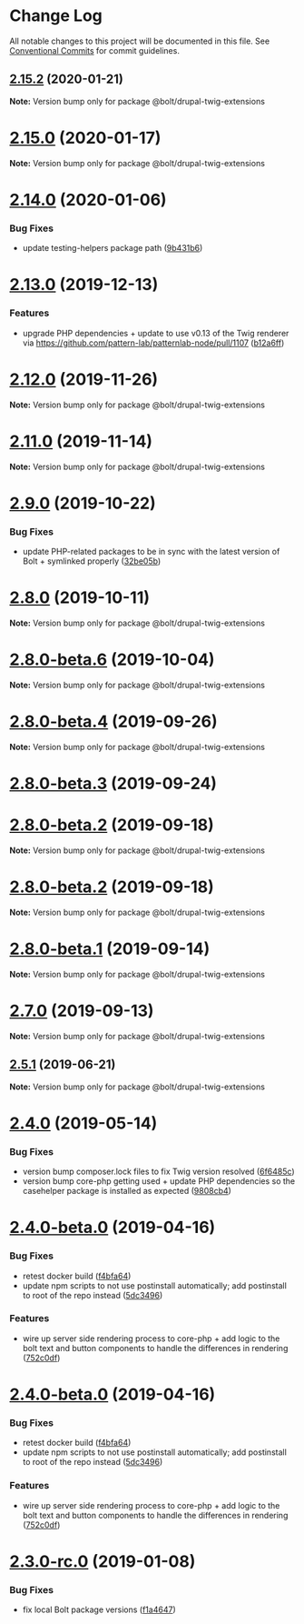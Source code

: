 # Change Log

All notable changes to this project will be documented in this file.
See [Conventional Commits](https://conventionalcommits.org) for commit guidelines.

## [2.15.2](https://github.com/bolt-design-system/bolt/tree/master/packages/drupal-stubs/compare/v2.15.1...v2.15.2) (2020-01-21)

**Note:** Version bump only for package @bolt/drupal-twig-extensions





# [2.15.0](https://github.com/bolt-design-system/bolt/tree/master/packages/drupal-stubs/compare/v2.14.3...v2.15.0) (2020-01-17)

**Note:** Version bump only for package @bolt/drupal-twig-extensions





# [2.14.0](https://github.com/bolt-design-system/bolt/tree/master/packages/drupal-stubs/compare/v2.13.3...v2.14.0) (2020-01-06)


### Bug Fixes

* update testing-helpers package path ([9b431b6](https://github.com/bolt-design-system/bolt/tree/master/packages/drupal-stubs/commit/9b431b6))





# [2.13.0](https://github.com/bolt-design-system/bolt/tree/master/packages/drupal-stubs/compare/v2.12.1...v2.13.0) (2019-12-13)


### Features

* upgrade PHP dependencies + update to use v0.13 of the Twig renderer via https://github.com/pattern-lab/patternlab-node/pull/1107 ([b12a6ff](https://github.com/bolt-design-system/bolt/tree/master/packages/drupal-stubs/commit/b12a6ff))





# [2.12.0](https://github.com/bolt-design-system/bolt/tree/master/packages/drupal-stubs/compare/v2.11.4...v2.12.0) (2019-11-26)

**Note:** Version bump only for package @bolt/drupal-twig-extensions





# [2.11.0](https://github.com/bolt-design-system/bolt/tree/master/packages/drupal-stubs/compare/v2.10.0...v2.11.0) (2019-11-14)

**Note:** Version bump only for package @bolt/drupal-twig-extensions





# [2.9.0](https://github.com/bolt-design-system/bolt/tree/master/packages/drupal-stubs/compare/v2.8.3...v2.9.0) (2019-10-22)


### Bug Fixes

* update PHP-related packages to be in sync with the latest version of Bolt + symlinked properly ([32be05b](https://github.com/bolt-design-system/bolt/tree/master/packages/drupal-stubs/commit/32be05b))





# [2.8.0](https://github.com/bolt-design-system/bolt/tree/master/packages/drupal-stubs/compare/v2.8.0-beta.6...v2.8.0) (2019-10-11)

**Note:** Version bump only for package @bolt/drupal-twig-extensions





# [2.8.0-beta.6](https://github.com/bolt-design-system/bolt/tree/master/packages/drupal-stubs/compare/v2.8.0-beta.5...v2.8.0-beta.6) (2019-10-04)

**Note:** Version bump only for package @bolt/drupal-twig-extensions





# [2.8.0-beta.4](https://github.com/bolt-design-system/bolt/tree/master/packages/drupal-stubs/compare/v2.8.0-beta.3...v2.8.0-beta.4) (2019-09-26)

**Note:** Version bump only for package @bolt/drupal-twig-extensions





# [2.8.0-beta.3](https://github.com/bolt-design-system/bolt/tree/master/packages/drupal-stubs/compare/v2.7.1...v2.8.0-beta.3) (2019-09-24)



# [2.8.0-beta.2](https://github.com/bolt-design-system/bolt/tree/master/packages/drupal-stubs/compare/v2.7.0...v2.8.0-beta.2) (2019-09-18)

**Note:** Version bump only for package @bolt/drupal-twig-extensions





# [2.8.0-beta.2](https://github.com/bolt-design-system/bolt/tree/master/packages/drupal-stubs/compare/v2.7.0...v2.8.0-beta.2) (2019-09-18)

**Note:** Version bump only for package @bolt/drupal-twig-extensions





# [2.8.0-beta.1](https://github.com/bolt-design-system/bolt/tree/master/packages/drupal-stubs/compare/v2.7.0...v2.8.0-beta.1) (2019-09-14)

**Note:** Version bump only for package @bolt/drupal-twig-extensions





# [2.7.0](https://github.com/bolt-design-system/bolt/tree/master/packages/drupal-stubs/compare/v2.6.0...v2.7.0) (2019-09-13)

**Note:** Version bump only for package @bolt/drupal-twig-extensions





## [2.5.1](https://github.com/bolt-design-system/bolt/tree/master/packages/drupal-stubs/compare/v2.5.0...v2.5.1) (2019-06-21)

**Note:** Version bump only for package @bolt/drupal-twig-extensions





# [2.4.0](https://github.com/bolt-design-system/bolt/tree/master/packages/drupal-stubs/compare/v2.3.2...v2.4.0) (2019-05-14)


### Bug Fixes

* version bump composer.lock files to fix Twig version resolved ([6f6485c](https://github.com/bolt-design-system/bolt/tree/master/packages/drupal-stubs/commit/6f6485c))
* version bump core-php getting used + update PHP dependencies so the casehelper package is installed as expected ([9808cb4](https://github.com/bolt-design-system/bolt/tree/master/packages/drupal-stubs/commit/9808cb4))



# [2.4.0-beta.0](https://github.com/bolt-design-system/bolt/tree/master/packages/drupal-stubs/compare/v2.2.2...v2.4.0-beta.0) (2019-04-16)


### Bug Fixes

* retest docker build ([f4bfa64](https://github.com/bolt-design-system/bolt/tree/master/packages/drupal-stubs/commit/f4bfa64))
* update npm scripts to not use postinstall automatically; add postinstall to root of the repo instead ([5dc3496](https://github.com/bolt-design-system/bolt/tree/master/packages/drupal-stubs/commit/5dc3496))


### Features

* wire up server side rendering process to core-php + add logic to the bolt text and button components to handle the differences in rendering ([752c0df](https://github.com/bolt-design-system/bolt/tree/master/packages/drupal-stubs/commit/752c0df))





# [2.4.0-beta.0](https://github.com/bolt-design-system/bolt/tree/master/packages/drupal-stubs/compare/v2.3.0...v2.4.0-beta.0) (2019-04-16)


### Bug Fixes

* retest docker build ([f4bfa64](https://github.com/bolt-design-system/bolt/tree/master/packages/drupal-stubs/commit/f4bfa64))
* update npm scripts to not use postinstall automatically; add postinstall to root of the repo instead ([5dc3496](https://github.com/bolt-design-system/bolt/tree/master/packages/drupal-stubs/commit/5dc3496))


### Features

* wire up server side rendering process to core-php + add logic to the bolt text and button components to handle the differences in rendering ([752c0df](https://github.com/bolt-design-system/bolt/tree/master/packages/drupal-stubs/commit/752c0df))





# [2.3.0-rc.0](https://github.com/bolt-design-system/bolt/tree/master/packages/drupal-stubs/compare/v2.2.2...v2.3.0-rc.0) (2019-01-08)


### Bug Fixes

* fix local Bolt package versions ([f1a4647](https://github.com/bolt-design-system/bolt/tree/master/packages/drupal-stubs/commit/f1a4647))
